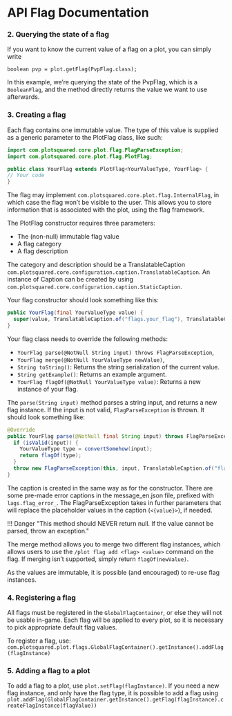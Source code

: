 # API Flag Documentation

### 2. Querying the state of a flag

If you want to know the current value of a flag on a plot, you can simply write

```
boolean pvp = plot.getFlag(PvpFlag.class);
```

In this example, we’re querying the state of the PvpFlag, which is a `BooleanFlag`, and the method directly returns the value we want to use afterwards.

### 3. Creating a flag

Each flag contains one immutable value. The type of this value is supplied as a generic parameter to the PlotFlag class, like such:

```java
import com.plotsquared.core.plot.flag.FlagParseException;
import com.plotsquared.core.plot.flag.PlotFlag;

public class YourFlag extends PlotFlag<YourValueType, YourFlag> {
// Your code
}
```

The flag may implement `com.plotsquared.core.plot.flag.InternalFlag`, in which case the flag won’t be visible to the user. This allows you to store information that is associated with the plot, using the flag framework.

The PlotFlag constructor requires three parameters:

* The (non-null) immutable flag value
* A flag category
* A flag description

The category and description should be a TranslatableCaption `com.plotsquared.core.configuration.caption.TranslatableCaption`. An instance of Caption can be created by using `com.plotsquared.core.configuration.caption.StaticCaption`.

Your flag constructor should look something like this:

```java
public YourFlag(final YourValueType value) {
  super(value, TranslatableCaption.of("flags.your_flag"), TranslatableCaption.of("flags.your_description"));
}
```

Your flag class needs to override the following methods:

* `YourFlag parse(@NotNull String input) throws FlagParseException`,
* `YourFlag merge(@NotNull YourValueType newValue)`,
* `String toString()`: Returns the string serialization of the current value.
* `String getExample()`: Returns an example argument.
* `YourFlag flagOf(@NotNull YourValueType value)`: Returns a new instance of your flag.

The `parse(String input)` method parses a string input, and returns a new flag instance. If the input is not valid, `FlagParseException` is thrown. It should look something like:

```java
@Override
public YourFlag parse(@NotNull final String input) throws FlagParseException {
  if (isValid(input)) {
    YourValueType type = convertSomehow(input);
    return flagOf(type);
  }
  throw new FlagParseException(this, input, TranslatableCaption.of("flags.caption_message"));
}
```

The caption is created in the same way as for the constructor. There are some pre-made error captions in the message\_en.json file, prefixed with `lags.flag_error_`. The FlagParseException takes in further parameters that will replace the placeholder values in the caption (`<{value}>`), if needed.

!!! Danger "This method should NEVER return null. If the value cannot be parsed, throw an exception."

The merge method allows you to merge two different flag instances, which allows users to use the `/plot flag add <flag> <value>` command on the flag. If merging isn’t supported, simply return `flagOf(newValue)`.

As the values are immutable, it is possible (and encouraged) to re-use flag instances.

### 4. Registering a flag

All flags must be registered in the `GlobalFlagContainer`, or else they will not be usable in-game. Each flag will be applied to every plot, so it is necessary to pick appropriate default flag values.

To register a flag, use: `com.plotsquared.plot.flags.GlobalFlagContainer().getInstance().addFlag(flagInstance)`

### 5. Adding a flag to a plot

To add a flag to a plot, use `plot.setFlag(flagInstance)`. If you need a new flag instance, and only have the flag type, it is possible to add a flag using `plot.addFlag(GlobalFlagContainer.getInstance().getFlag(flagInstance).createFlagInstance(flagValue))`